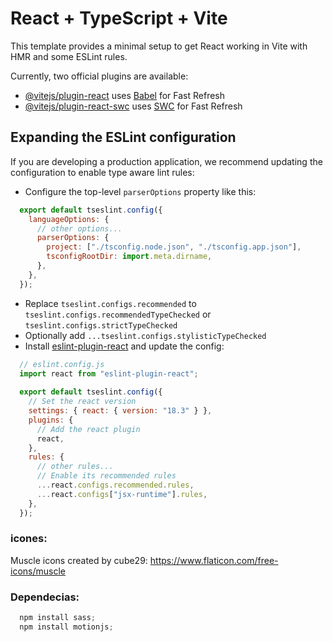 # React + TypeScript + Vite

This template provides a minimal setup to get React working in Vite with HMR and some ESLint rules.

Currently, two official plugins are available:

- [@vitejs/plugin-react](https://github.com/vitejs/vite-plugin-react/blob/main/packages/plugin-react/README.md) uses [Babel](https://babeljs.io/) for Fast Refresh
- [@vitejs/plugin-react-swc](https://github.com/vitejs/vite-plugin-react-swc) uses [SWC](https://swc.rs/) for Fast Refresh

## Expanding the ESLint configuration

If you are developing a production application, we recommend updating the configuration to enable type aware lint rules:

- Configure the top-level `parserOptions` property like this:

```js
  export default tseslint.config({
    languageOptions: {
      // other options...
      parserOptions: {
        project: ["./tsconfig.node.json", "./tsconfig.app.json"],
        tsconfigRootDir: import.meta.dirname,
      },
    },
  });
```

- Replace `tseslint.configs.recommended` to `tseslint.configs.recommendedTypeChecked` or `tseslint.configs.strictTypeChecked`
- Optionally add `...tseslint.configs.stylisticTypeChecked`
- Install [eslint-plugin-react](https://github.com/jsx-eslint/eslint-plugin-react) and update the config:

```js
  // eslint.config.js
  import react from "eslint-plugin-react";
  
  export default tseslint.config({
    // Set the react version
    settings: { react: { version: "18.3" } },
    plugins: {
      // Add the react plugin
      react,
    },
    rules: {
      // other rules...
      // Enable its recommended rules
      ...react.configs.recommended.rules,
      ...react.configs["jsx-runtime"].rules,
    },
  });
```

### icones:

Muscle icons created by cube29: https://www.flaticon.com/free-icons/muscle

### Dependecias:
```js
  npm install sass;
  npm install motionjs;
```

